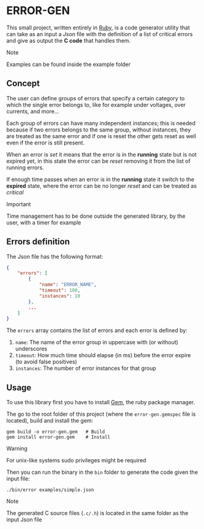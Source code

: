 # ERROR-GEN

This small project, written entirely in [Ruby](https://www.ruby-lang.org/it/), is a
code generator utility that can take as an input a *Json* file with the definition of a
list of critical errors and give as output the **C code** that handles them.

> [!NOTE]
> Examples can be found inside the example folder

## Concept

The user can define groups of errors that specify a certain category to which the single error
belongs to, like for example under voltages, over currents, and more...

Each group of errors can have many independent instances; this is needed because if two errors
belongs to the same group, without instances, they are treated as the same error and if one is
reset the other gets reset as well even if the error is still present.

When an error is *set* it means that the error is in the **running** state but is
not expired yet, in this state the error can be *reset* removing it from the list of
running errors.

If enough time passes when an error is in the **running** state it switch to the **expired**
state, where the error can be no longer *reset* and can be treated as *critical*

> [!IMPORTANT]
> Time management has to be done outside the generated library, by the user, with a timer for example

## Errors definition

The Json file has the following format:
```json
{
    "errors": [
        {
            "name": "ERROR_NAME",
            "timeout": 100,
            "instances": 10
        },
        ...
    ]
}
```

The `errors` array contains the list of errors and each error is defined by:
1. `name`: The name of the error group in uppercase with (or without) underscores
2. `timeout`: How much time should elapse (in ms) before the error expire (to avoid false positives)
3. `instances`: The number of error instances for that group

## Usage

To use this library first you have to install [Gem](https://rubygems.org/), the ruby
package manager.

The go to the root folder of this project (where the `error-gen.gemspec` file is located),
build and install the gem:
```shell
gem build -o error-gen.gem   # Build
gem install error-gen.gem    # Install
```

> [!WARNING]
> For unix-like systems sudo privileges might be required

Then you can run the binary in the `bin` folder to generate the code given the input file:
```shell
./bin/error examples/simple.json
```

> [!NOTE]
> The generated C source files (`.c/.h`) is located in the same folder as the input Json file

